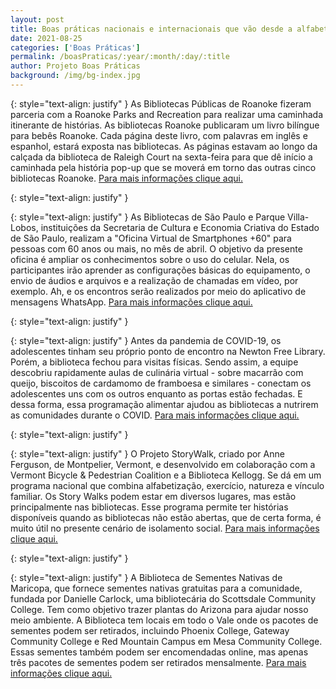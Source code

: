 ```yaml
---
layout: post
title: Boas práticas nacionais e internacionais que vão desde a alfabetização até o cuidado com o meio ambiente 
date: 2021-08-25
categories: ['Boas Práticas']
permalink: /boasPraticas/:year/:month/:day/:title
author: Projeto Boas Práticas
background: /img/bg-index.jpg
---
```

{: style="text-align: justify" }
As Bibliotecas Públicas de Roanoke fizeram parceria com a Roanoke Parks and Recreation para realizar uma caminhada itinerante de histórias. As bibliotecas Roanoke publicaram um livro bilíngue para bebês Roanoke. Cada página deste livro, com palavras em inglês e espanhol, estará exposta nas bibliotecas. As páginas estavam ao longo da calçada da biblioteca de Raleigh Court na sexta-feira para que dê início a caminhada pela história pop-up que se moverá em torno das outras cinco bibliotecas Roanoke.
[Para mais informações clique aqui.](https://www.wdbj7.com/2021/03/12/roanoke-public-libraries-displays-pop-up-story-walk-for-kdis/?utm_source=twitter&utm_medium=social&utm_campaign=snd&utm_content=wdbj)

{: style="text-align: justify" }


{: style="text-align: justify" }
As Bibliotecas de São Paulo e Parque Villa-Lobos, instituições da Secretaria de Cultura e Economia Criativa do Estado de São Paulo, realizam a "Oficina Virtual de Smartphones +60" para pessoas com 60 anos ou mais, no mês de abril. O objetivo da presente oficina é ampliar os conhecimentos sobre o uso do celular. Nela, os participantes irão aprender as configurações básicas do equipamento, o envio de áudios e arquivos e a realização de chamadas em vídeo, por exemplo. Ah, e os encontros serão realizados por meio do aplicativo de mensagens WhatsApp.
[Para mais informações clique aqui.](https://www.abcdoabc.com.br/abc/noticia/bibliotecas-governo-estado-oferecem-curso-inclusao-digital-terceira-idade-120397)

{: style="text-align: justify" }


{: style="text-align: justify" }
Antes da pandemia de COVID-19, os adolescentes tinham seu próprio ponto de encontro na Newton Free Library. Porém, a biblioteca fechou para visitas físicas. Sendo assim, a equipe descobriu rapidamente aulas de culinária virtual - sobre macarrão com queijo, biscoitos de cardamomo de framboesa e similares - conectam os adolescentes uns com os outros enquanto as portas estão fechadas. E dessa forma, essa programação alimentar ajudou as bibliotecas a nutrirem as comunidades durante o COVID.
[Para mais informações clique aqui.](https://www.bostonglobe.com/2021/03/23/lifestyle/food-programming-has-helped-libraries-nurture-communities-during-covid/)

{: style="text-align: justify" }


{: style="text-align: justify" }
O Projeto StoryWalk, criado por Anne Ferguson, de Montpelier, Vermont, e desenvolvido em colaboração com a Vermont Bicycle & Pedestrian Coalition e a Biblioteca Kellogg. Se dá em um programa nacional que combina alfabetização, exercício, natureza e vínculo familiar. Os Story Walks podem estar em diversos lugares, mas estão principalmente nas bibliotecas. Esse programa permite ter histórias disponíveis quando as bibliotecas não estão abertas, que de certa forma, é muito útil no presente cenário de isolamento social.
[Para mais informações clique aqui.](https://www.theadvocate.com/baton_rouge/news/communities/zachary/article_b03b5cb2-88df-11eb-99f4-23ca60286f90.html)

{: style="text-align: justify" }


{: style="text-align: justify" }
A Biblioteca de Sementes Nativas de Maricopa, que fornece sementes nativas gratuitas para a comunidade, fundada por Danielle Carlock, uma bibliotecária do Scottsdale Community College. Tem como objetivo trazer plantas do Arizona para ajudar nosso meio ambiente. A Biblioteca tem locais em todo o Vale onde os pacotes de sementes podem ser retirados, incluindo Phoenix College, Gateway Community College e Red Mountain Campus em Mesa Community College. Essas sementes também podem ser encomendadas online, mas apenas três pacotes de sementes podem ser retirados mensalmente.
[Para mais informações clique aqui.](https://www.abc15.com/weather/impact-earth/native-seed-library-aims-to-bring-arizona-plants-to-help-our-environment#:~:text=Native%20Seed%20Library%20aims%20to%20bring%20Arizona%20plants%20to%20help%20our%20environment,-%2D%2D%3E&text=With%20many%20natural%20areas%20threatened,can%20survive%20and%20thrive%20locally.)
